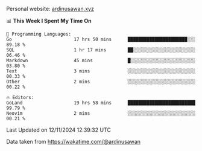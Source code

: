 Personal website: [ardinusawan.xyz](https://ardinusawan.xyz)

<!--START_SECTION:waka-->
📊 **This Week I Spent My Time On** 

```text
💬 Programming Languages: 
Go                       17 hrs 50 mins      ██████████████████████░░░   89.18 % 
SQL                      1 hr 17 mins        ██░░░░░░░░░░░░░░░░░░░░░░░   06.46 % 
Markdown                 45 mins             █░░░░░░░░░░░░░░░░░░░░░░░░   03.80 % 
Text                     3 mins              ░░░░░░░░░░░░░░░░░░░░░░░░░   00.33 % 
Other                    2 mins              ░░░░░░░░░░░░░░░░░░░░░░░░░   00.22 % 

🔥 Editors: 
GoLand                   19 hrs 58 mins      █████████████████████████   99.79 % 
Neovim                   2 mins              ░░░░░░░░░░░░░░░░░░░░░░░░░   00.21 % 
```


 Last Updated on 12/11/2024 12:39:32 UTC
<!--END_SECTION:waka-->
Data taken from https://wakatime.com/@ardinusawan
